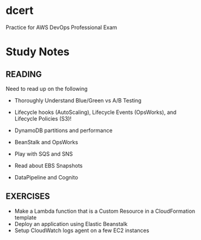 # dcert
Practice for AWS DevOps Professional Exam

# Study Notes

## READING
Need to read up on the following
* Thoroughly Understand Blue/Green vs A/B Testing 
* Lifecycle hooks (AutoScaling), Lifecycle Events (OpsWorks), and Lifecycle Policies (S3)!
* DynamoDB partitions and performance
* BeanStalk and OpsWorks

* Play with SQS and SNS
* Read about EBS Snapshots

* DataPipeline and Cognito

## EXERCISES
* Make a Lambda function that is a Custom Resource in a CloudFormation template
* Deploy an application using Elastic Beanstalk
* Setup CloudWatch logs agent on a few EC2 instances


